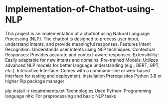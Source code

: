 # Implementation-of-Chatbot-using-NLP
This project is an implementation of a chatbot using Natural Language Processing (NLP). The chatbot is designed to process user input, understand intents, and provide meaningful responses. 
Features
Intent Recognition: Understands user intents using NLP techniques.
Contextual Responses: Provides accurate and context-aware responses.
Extensibility: Easily adaptable for new intents and domains.
Pre-trained Models: Utilizes advanced NLP models for better language understanding (e.g., BERT, GPT, etc.).
Interactive Interface: Comes with a command-line or web-based interface for testing and deployment.
Installation
Prerequisites
Python 3.8 or higher
Pip package manager

pip install -r requirements.txt
Technologies Used
Python: Programming language
nltk: For preprocessing and basic NLP tasks
